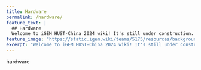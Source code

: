```yaml
---
title: Hardware
permalink: /hardware/
feature_text: |
  ## Hardware
  Welcome to iGEM HUST-China 2024 wiki! It's still under construction. Please stay tuned for more information.
feature_image: "https://static.igem.wiki/teams/5175/resources/background/bg-hardware.jpg"
excerpt: "Welcome to iGEM HUST-China 2024 wiki! It's still under construction. Please stay tuned for more information."
---
```


hardware